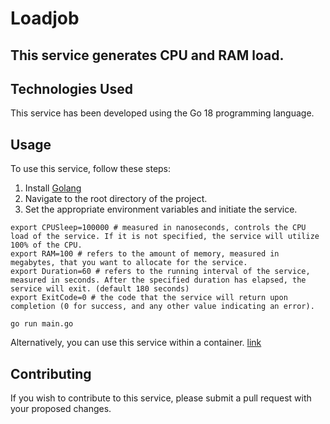 # Loadjob

## This service generates CPU and RAM load.

## Technologies Used

This service has been developed using the Go 18 programming language.

## Usage

To use this service, follow these steps:

1. Install [Golang](https://go.dev/doc/install) 
2. Navigate to the root directory of the project.
3. Set the appropriate environment variables and initiate the service.
```shell
export CPUSleep=100000 # measured in nanoseconds, controls the CPU load of the service. If it is not specified, the service will utilize 100% of the CPU.
export RAM=100 # refers to the amount of memory, measured in megabytes, that you want to allocate for the service.
export Duration=60 # refers to the running interval of the service, measured in seconds. After the specified duration has elapsed, the service will exit. (default 180 seconds)
export ExitCode=0 # the code that the service will return upon completion (0 for success, and any other value indicating an error).

go run main.go
```

Alternatively, you can use this service within a container. [link](https://github.com/Cuest-IO/use-cases/blob/main/images/loadjob/deployment.yaml) 

## Contributing

If you wish to contribute to this service, please submit a pull request with your proposed changes.

